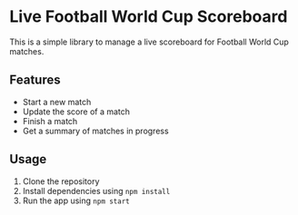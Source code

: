 # Live Football World Cup Scoreboard

This is a simple library to manage a live scoreboard for Football World Cup matches.

## Features

- Start a new match
- Update the score of a match
- Finish a match
- Get a summary of matches in progress

## Usage

1. Clone the repository
2. Install dependencies using `npm install`
3. Run the app using `npm start`
